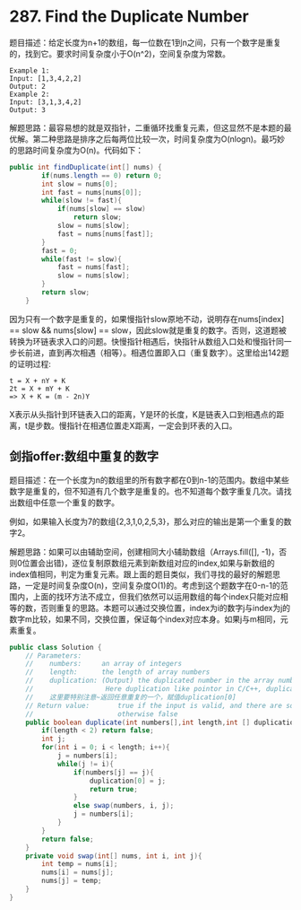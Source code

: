# 287. Find the Duplicate Number

题目描述：给定长度为n+1的数组，每一位数在1到n之间，只有一个数字是重复的，找到它。要求时间复杂度小于O(n^2)，空间复杂度为常数。

```
Example 1:
Input: [1,3,4,2,2]
Output: 2
Example 2:
Input: [3,1,3,4,2]
Output: 3
```

解题思路：最容易想的就是双指针，二重循环找重复元素，但这显然不是本题的最优解。第二种思路是排序之后每两位比较一次，时间复杂度为O(nlogn)。最巧妙的思路时间复杂度为O(n)。代码如下：

```java
public int findDuplicate(int[] nums) {
        if(nums.length == 0) return 0;
        int slow = nums[0];
        int fast = nums[nums[0]];
        while(slow != fast){
            if(nums[slow] == slow)
                return slow;
            slow = nums[slow];
            fast = nums[nums[fast]];
        }
        fast = 0;
        while(fast != slow){
            fast = nums[fast];
            slow = nums[slow];
        }
        return slow;
    }
```

因为只有一个数字是重复的，如果慢指针slow原地不动，说明存在nums[index] == slow && nums[slow] == slow，因此slow就是重复的数字。否则，这道题被转换为环链表求入口的问题。快慢指针相遇后，快指针从数组入口处和慢指针同一步长前进，直到再次相遇（相等）。相遇位置即入口（重复数字）。这里给出142题的证明过程:

```
t = X + nY + K
2t = X + mY + K
=> X + K = (m - 2n)Y
```

X表示从头指针到环链表入口的距离，Y是环的长度，K是链表入口到相遇点的距离，t是步数。慢指针在相遇位置走X距离，一定会到环表的入口。



## 剑指offer:数组中重复的数字

题目描述：在一个长度为n的数组里的所有数字都在0到n-1的范围内。数组中某些数字是重复的，但不知道有几个数字是重复的。也不知道每个数字重复几次。请找出数组中任意一个重复的数字。

例如，如果输入长度为7的数组{2,3,1,0,2,5,3}，那么对应的输出是第一个重复的数字2。

解题思路：如果可以由辅助空间，创建相同大小辅助数组（Arrays.fill([], -1)，否则0位置会出错)，逐位复制原数组元素到新数组对应的index,如果与新数组的index值相同，判定为重复元素。跟上面的题目类似，我们寻找的最好的解题思路，一定是时间复杂度O(n)，空间复杂度O(1)的。考虑到这个题数字在0-n-1的范围内，上面的找环方法不成立，但我们依然可以运用数组的每个index只能对应相等的数，否则重复的思路。本题可以通过交换位置，index为i的数字j与index为j的数字m比较，如果不同，交换位置，保证每个index对应本身。如果j与m相同，元素重复。

```java
public class Solution {
    // Parameters:
    //    numbers:     an array of integers
    //    length:      the length of array numbers
    //    duplication: (Output) the duplicated number in the array number,length of duplication array is 1,so using duplication[0] = ? in implementation;
    //                  Here duplication like pointor in C/C++, duplication[0] equal *duplication in C/C++
    //    这里要特别注意~返回任意重复的一个，赋值duplication[0]
    // Return value:       true if the input is valid, and there are some duplications in the array number
    //                     otherwise false
    public boolean duplicate(int numbers[],int length,int [] duplication) {
        if(length < 2) return false;
        int j;
        for(int i = 0; i < length; i++){
            j = numbers[i];
            while(j != i){
                if(numbers[j] == j){
                    duplication[0] = j;
                    return true;
                }
                else swap(numbers, i, j);
                j = numbers[i];
            }
        }
        return false;
    }
    private void swap(int[] nums, int i, int j){
        int temp = nums[i];
        nums[i] = nums[j];
        nums[j] = temp;
    }
}
```



